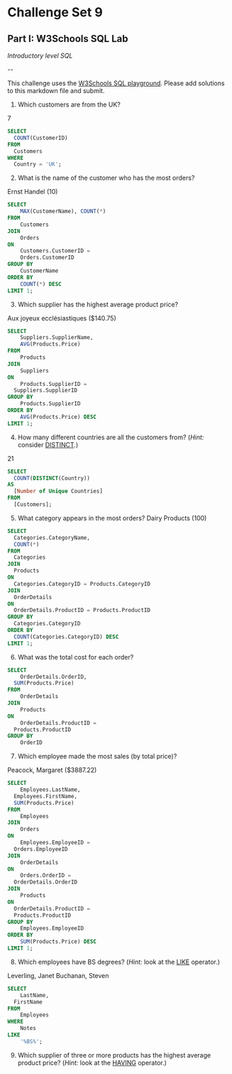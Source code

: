 # Challenge Set 9
## Part I: W3Schools SQL Lab

*Introductory level SQL*

--

This challenge uses the [W3Schools SQL playground](http://www.w3schools.com/sql/trysql.asp?filename=trysql_select_all). Please add solutions to this markdown file and submit.

1. Which customers are from the UK?

7
```sql
SELECT
  COUNT(CustomerID)
FROM
  Customers
WHERE
  Country = 'UK';
```

2. What is the name of the customer who has the most orders?

Ernst Handel (10)

```sql
SELECT
	MAX(CustomerName), COUNT(*)
FROM
	Customers
JOIN
	Orders
ON
	Customers.CustomerID =
	Orders.CustomerID
GROUP BY
	CustomerName
ORDER BY
	COUNT(*) DESC
LIMIT 1;
```

3. Which supplier has the highest average product price?

Aux joyeux ecclésiastiques ($140.75)

```sql
SELECT
	Suppliers.SupplierName,
	AVG(Products.Price)
FROM
	Products
JOIN
	Suppliers
ON
	Products.SupplierID =
  Suppliers.SupplierID
GROUP BY
	Products.SupplierID
ORDER BY
	AVG(Products.Price) DESC
LIMIT 1;
```

4. How many different countries are all the customers from? (*Hint:* consider [DISTINCT](http://www.w3schools.com/sql/sql_distinct.asp).)

21
```sql
SELECT
  COUNT(DISTINCT(Country))
AS
  [Number of Unique Countries]
FROM
  [Customers];
```

5. What category appears in the most orders?
Dairy Products (100)

```sql
SELECT
  Categories.CategoryName,
  COUNT(*)
FROM
  Categories
JOIN
  Products
ON
  Categories.CategoryID = Products.CategoryID
JOIN
  OrderDetails
ON
  OrderDetails.ProductID = Products.ProductID
GROUP BY
  Categories.CategoryID
ORDER BY
  COUNT(Categories.CategoryID) DESC
LIMIT 1;
```

6. What was the total cost for each order?

```sql
SELECT
	OrderDetails.OrderID,
  SUM(Products.Price)
FROM
	OrderDetails
JOIN
	Products
ON
	OrderDetails.ProductID =
  Products.ProductID
GROUP BY
	OrderID
```
7. Which employee made the most sales (by total price)?

Peacock, Margaret ($3887.22)

```sql
SELECT  
	Employees.LastName,
  Employees.FirstName,
  SUM(Products.Price)
FROM
	Employees
JOIN
	Orders
ON
	Employees.EmployeeID =
  Orders.EmployeeID
JOIN
	OrderDetails
ON
	Orders.OrderID =
  OrderDetails.OrderID
JOIN
	Products
ON
  OrderDetails.ProductID =
  Products.ProductID
GROUP BY
	Employees.EmployeeID
ORDER BY
	SUM(Products.Price) DESC
LIMIT 1;
```

8. Which employees have BS degrees? (*Hint:* look at the [LIKE](http://www.w3schools.com/sql/sql_like.asp) operator.)

Leverling,	Janet
Buchanan,	Steven

```sql
SELECT
	LastName,
  FirstName
FROM
	Employees
WHERE
	Notes
LIKE
	'%BS%';
```
9. Which supplier of three or more products has the highest average product price? (*Hint:* look at the [HAVING](http://www.w3schools.com/sql/sql_having.asp) operator.)
